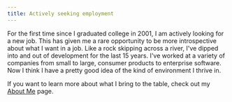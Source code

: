 ```yaml
---
title: Actively seeking employment
---
```


For the first time since I graduated college in 2001, I am actively looking for a new job. This has given me a rare opportunity to be more introspective about what I want in a job. Like a rock skipping across a river, I've dipped into and out of development for the last 15 years. I've worked at a variety of companies from small to large, consumer products to enterprise software. Now I think I have a pretty good idea of the kind of environment I thrive in.

If you want to learn more about what I bring to the table, check out my [About Me](/author) page.

<!-- ## Culture

## Technology Stack

## Leadership

## Product

 -->
